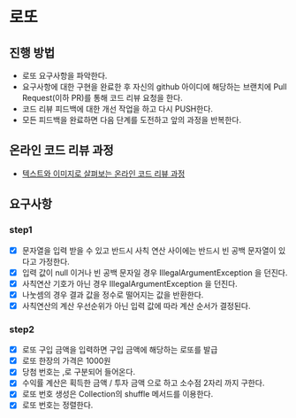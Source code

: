 # 로또
## 진행 방법
* 로또 요구사항을 파악한다.
* 요구사항에 대한 구현을 완료한 후 자신의 github 아이디에 해당하는 브랜치에 Pull Request(이하 PR)를 통해 코드 리뷰 요청을 한다.
* 코드 리뷰 피드백에 대한 개선 작업을 하고 다시 PUSH한다.
* 모든 피드백을 완료하면 다음 단계를 도전하고 앞의 과정을 반복한다.

## 온라인 코드 리뷰 과정
* [텍스트와 이미지로 살펴보는 온라인 코드 리뷰 과정](https://github.com/next-step/nextstep-docs/tree/master/codereview)

## 요구사항
### step1
- [x] 문자열을 입력 받을 수 있고 반드시 사칙 연산 사이에는 반드시 빈 공백 문자열이 있다고 가정한다.
- [x] 입력 값이 null 이거나 빈 공백 문자일 경우 IllegalArgumentException 을 던진다.
- [x] 사칙연산 기호가 아닌 경우 IllegalArgumentException 을 던진다.
- [x] 나눗셈의 경우 결과 값을 정수로 떨어지는 값을 반환한다.
- [x] 사칙연산의 계산 우선순위가 아닌 입력 값에 따라 계산 순서가 결정된다.

### step2
- [x] 로또 구입 금액을 입력하면 구입 금액에 해당하는 로또를 발급
- [x] 로또 한장의 가격은 1000원
- [x] 당첨 번호는 ,로 구분되어 들어온다.
- [x] 수익률 계산은 획득한 금액 / 투자 금액 으로 하고 소수점 2자리 까지 구한다.
- [x] 로또 번호 생성은 Collection의 shuffle 메서드를 이용한다.
- [x] 로또 번호는 정렬한다.
